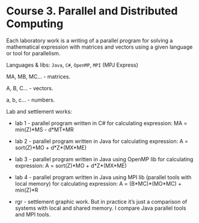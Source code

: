 # Course 3. Parallel and Distributed Computing

Each laboratory work is a writing of a parallel program for solving a mathematical expression with matrices and vectors using a given language or tool for parallelism. 

Languages & libs: `Java`, `C#`, `OpenMP`, `MPI` (MPJ Express)

MA, MB, MC... - matrices. 

A, B, C... - vectors. 

a, b, c... - numbers. 

Lab and settlement works:

* lab 1 - parallel program written in C# for calculating expression: MA = min(Z)\*MS - d\*MT\*MR

* lab 2 - parallel program written in Java for calculating expression: A = sort(Z)\*MO + d\*Z\*(MX\*ME) 

* lab 3 - parallel program written in Java using OpenMP lib for calculating expression: A = sort(Z)\*MO + d\*Z\*(MX\*ME) 

* lab 4 - parallel program written in Java using MPI lib (parallel tools with local memory) for calculating expression: A = (B\*MC)\*(MO\*MC) + min(Z)\*R

* rgr - settlement graphic work. But in practice it’s just a comparison of systems with local and shared memory. I compare Java parallel tools and MPI tools.
